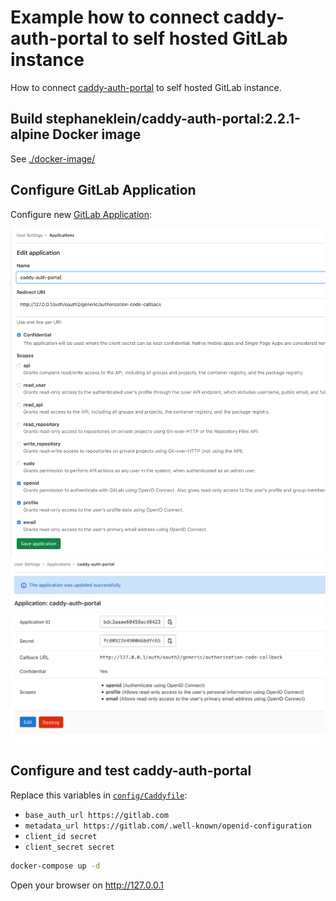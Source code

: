 # Example how to connect caddy-auth-portal to self hosted GitLab instance

How to connect [caddy-auth-portal](https://github.com/greenpau/caddy-auth-portal) to self hosted GitLab instance.

## Build stephaneklein/caddy-auth-portal:2.2.1-alpine Docker image

See [./docker-image/](./docker-image/)

## Configure GitLab Application

Configure new [GitLab Application](https://docs.gitlab.com/ce/integration/oauth_provider.html):

<img src='images/configure-gitlab-application.png' width='800' />

<br />

<img src='images/gitlab-oauth2-secret.png' width='800' />

## Configure and test caddy-auth-portal

Replace this variables in [`config/Caddyfile`](./config/Caddyfile):

- `base_auth_url https://gitlab.com`
- `metadata_url https://gitlab.com/.well-known/openid-configuration`
- `client_id secret`
- `client_secret secret`

```sh
docker-compose up -d
```

Open your browser on http://127.0.0.1
